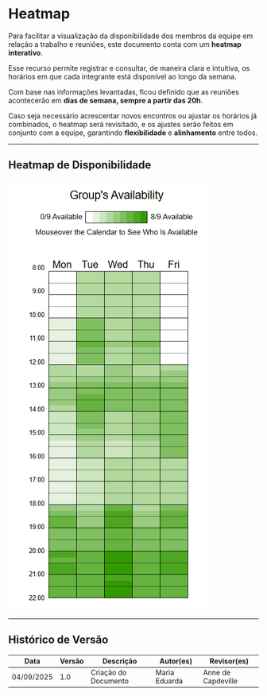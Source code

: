 # Heatmap

Para facilitar a visualização da disponibilidade dos membros da equipe em relação a trabalho e reuniões, este documento conta com um **heatmap interativo**.  

Esse recurso permite registrar e consultar, de maneira clara e intuitiva, os horários em que cada integrante está disponível ao longo da semana.  

Com base nas informações levantadas, ficou definido que as reuniões acontecerão em **dias de semana, sempre a partir das 20h**.  

Caso seja necessário acrescentar novos encontros ou ajustar os horários já combinados, o heatmap será revisitado, e os ajustes serão feitos em conjunto com a equipe, garantindo **flexibilidade** e **alinhamento** entre todos.

---

## Heatmap de Disponibilidade

![Heatmap de disponibilidade da equipe](imagens/heatmap.png)

---

## Histórico de Versão

| Data       | Versão | Descrição               | Autor(es)         | Revisor(es)     |
|------------|--------|-------------------------|-------------------|-----------------|
| 04/09/2025 | 1.0    | Criação do Documento    | Maria Eduarda     | Anne de Capdeville  |
